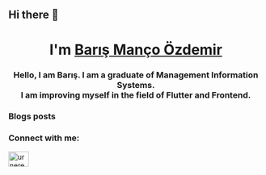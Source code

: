 ## Hi there 👋

<h1 align="center">I'm <a href="https://www.urnere.dev/" target="_blank">Barış Manço Özdemir</a></h1>
<h3 align="center">Hello, I am Barış. I am a graduate of Management Information Systems. <br> I am improving myself in the field of Flutter and Frontend.</h3>

### Blogs posts

<!-- BLOG-POST-LIST:START -->
<!-- BLOG-POST-LIST:END -->

<h3 align="left">Connect with me:</h3>
<p align="left">
<a href="https://linkedin.com/in/urnere" target="blank"><img align="center" src="https://raw.githubusercontent.com/rahuldkjain/github-profile-readme-generator/master/src/images/icons/Social/linked-in-alt.svg" alt="urnere" height="30" width="40" /></a>

</p>

